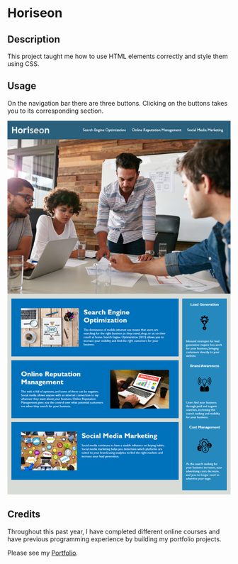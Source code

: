 # Horiseon

## Description

This project taught me how to use HTML elements correctly and style them using CSS.

## Usage

On the navigation bar there are three buttons. Clicking on the buttons takes you to its corresponding section.

![website screenshot](assets/images/screenshot.png)

## Credits

Throughout this past year, I have completed different online courses and have previous programming experience by building my portfolio projects.

Please see my [Portfolio](https://armanbarseghyan83.github.io/portfolio/).

